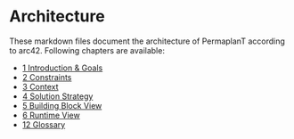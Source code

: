 # Architecture

These markdown files document the architecture of PermaplanT according to arc42.
Following chapters are available:

- [1 Introduction & Goals](./01goals.md)
- [2 Constraints](./02constraints.md)
- [3 Context](./03context.md)
- [4 Solution Strategy](./04solution.md)
- [5 Building Block View](./05building.md)
- [6 Runtime View](./06runtime.md)
- [12 Glossary](./12glossary.md)
